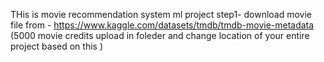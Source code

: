 THis is movie recommendation system ml project
step1- download movie file from - https://www.kaggle.com/datasets/tmdb/tmdb-movie-metadata  (5000 movie credits upload in foleder and change location of your entire project based on this )

